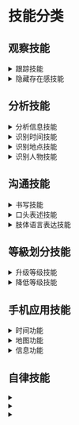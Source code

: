  # 技能分类
 
  ## 观察技能       
 
  <details> 
 
  <summary>   跟踪技能    </summary>  
 
  -   ######
 
  -   ######

  </details>
  
   <details> 
 
  <summary>   隐藏存在感技能    </summary>  
 
  -   ######
 
  -   ######

  </details>
 
   ## 分析技能       
 
  <details> 
 
  <summary>   分析信息技能    </summary>  
 
  -   ######
 
  -   ######

  </details>
  
  <details> 
 
  <summary>   识别时间技能    </summary>  
 
  -   ######
 
  -   ######

  </details>
       
  <details> 
 
  <summary>   识别地点技能    </summary>  
 
  -   ######
 
  -   ######

  </details>
  
  <details> 
 
  <summary>   识别人物技能    </summary>  
 
  -   ###### 人数 关系  穿着 状态 心情 
  
  -   ######

  </details>
  
   ## 沟通技能       
 
  <details> 
 
  <summary>   书写技能    </summary>  
 
  -   ######
 
  -   ######

  </details>
       
  <details> 
 
  <summary>   口头表述技能    </summary>  
 
  -   ######
 
  -   ######

  </details>
  
  <details> 
 
  <summary>   肢体语言表达技能    </summary>  
 
  -   ######  
  
  -   ######

  </details>
  
  
   ## 等級划分技能       
 
  <details> 
 
  <summary>   升级等级技能    </summary>  
 
  -   ######
 
  -   ######

  </details>
      
  <details> 
 
  <summary>    降低等级技能   </summary>  
 
  -   ######
 
  -   ######

  </details>
  
   ## 手机应用技能       
 
  <details> 
 
  <summary>   时间功能    </summary>  
 
  -   ######
 
  -   ######

  </details>
      
  <details> 
 
  <summary>   地图功能    </summary>  
 
  -   ######
 
  -   ######

  </details>
  
   <details> 
 
  <summary>   信息功能   </summary>  
 
  -   ######
 
  -   ######

  </details>
  
   ## 自律技能       
 
  <details> 
 
  <summary>      </summary>  
 
  -   ######
 
  -   ######

  </details>
      
  <details> 
 
  <summary>       </summary>  
 
  -   ######
 
  -   ######

  </details>
  
   <details> 
 
  <summary>      </summary>  
 
  -   ######
 
  -   ######

  </details>
  
     
 
  

  
